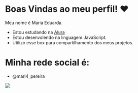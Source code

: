 # Boas Vindas ao meu perfil! ❤

Meu nome é Maria Eduarda.
- Estou estudando na [Alura](https://www.alura.com.br)
- Estou desenvolendo na linguagem JavaScript.
- Utilizo esse box para compartilhamento dos meus projetos.
  
# Minha rede social é:
- @mari4_pereira

![](https://media1.tenor.com/m/1havhh5C1PcAAAAd/que-pasa.gif)
